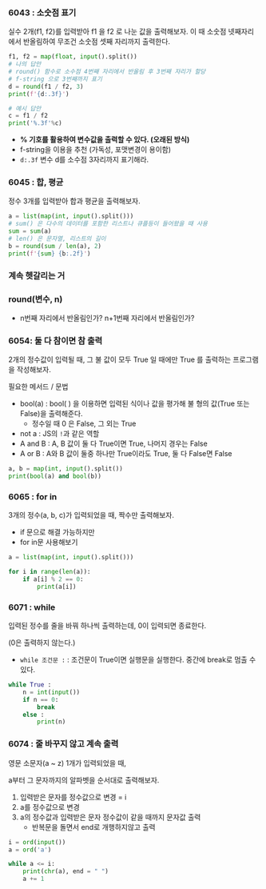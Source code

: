 ### 6043 : 소숫점 표기

실수 2개(f1, f2)를 입력받아 f1 을 f2 로 나눈 값을 출력해보자. 
이 때 소숫점 넷째자리에서 반올림하여 무조건 소숫점 셋째 자리까지 출력한다.

```python
f1, f2 = map(float, input().split())
# 나의 답안
# round() 함수로 소수점 4번째 자리에서 반올림 후 3번째 자리가 할당
# f-string 으로 3번째까지 표기
d = round(f1 / f2, 3)
print(f'{d:.3f}')

# 예시 답안
c = f1 / f2
print('%.3f'%c)
```

- **% 기호를 활용하여 변수값을 출력할 수 있다. (오래된 방식)**
- f-string을 이용을 추천 (가독성, 포맷변경이 용이함)
- `d:.3f` 변수 d를 소수점 3자리까지 표기해라.

### 6045 : 합, 평균

정수 3개를 입력받아 합과 평균을 출력해보자.

```python
a = list(map(int, input().split()))
# sum() 은 다수의 데이터를 포함한 리스트나 큐플등이 들어왔을 때 사용
sum = sum(a)
# len() 은 문자열, 리스트의 길이
b = round(sum / len(a), 2)
print(f'{sum} {b:.2f}')
```

### 계속 헷갈리는 거

### round(변수, n)

- n번째 자리에서 반올림인가? n+1번째 자리에서 반올림인가?

### 6054: 둘 다 참이면 참 출력

2개의 정수값이 입력될 때, 그 불 값이 모두 True 일 때에만 True 를 출력하는 프로그램을 작성해보자.

필요한 메서드 / 문법

- bool(a) : bool( ) 을 이용하면 입력된 식이나 값을 평가해 불 형의 값(True 또는 False)을 출력해준다.
    - 정수일 때 0 은 False, 그 외는 True
- not a : JS의 `!`과 같은 역할
- A and B : A, B 값이 둘 다 True이면 True, 나머지 경우는 False
- A or B : A와 B 값이 둘중 하나만 True이라도 True, 둘 다 False면 False

```python
a, b = map(int, input().split())
print(bool(a) and bool(b))
```

### 6065 : for in

3개의 정수(a, b, c)가 입력되었을 때, 짝수만 출력해보자.

- if 문으로 해결 가능하지만
- for in문 사용해보기

```python
a = list(map(int, input().split()))

for i in range(len(a)):
    if a[i] % 2 == 0:
        print(a[i])
```

### 6071 : while

입력된 정수를 줄을 바꿔 하나씩 출력하는데, 0이 입력되면 종료한다.

(0은 출력하지 않는다.)

- `while 조건문 :` : 조건문이 True이면 실행문을 실행한다. 중간에 break로 멈출 수 있다.

```python
while True :
    n = int(input())
    if n == 0:
        break
    else :
        print(n)
```

### 6074 : 줄 바꾸지 않고 계속 출력

영문 소문자(a ~ z) 1개가 입력되었을 때,

a부터 그 문자까지의 알파벳을 순서대로 출력해보자.

1. 입력받은 문자를 정수값으로 변경 = i
2. a를 정수값으로 변경
3. a의 정수값과 입력받은 문자 정수값이 같을 때까지 문자값 출력
    - 반복문을 돌면서 end로 개행하지않고 출력

```python
i = ord(input())
a = ord('a')

while a <= i:
    print(chr(a), end = " ")
    a += 1
```